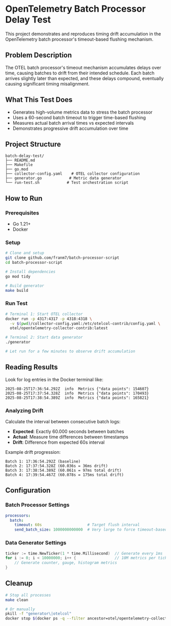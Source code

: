 # OpenTelemetry Batch Processor Delay Test

This project demonstrates and reproduces timing drift accumulation in the OpenTelemetry batch processor's timeout-based flushing mechanism.

## Problem Description

The OTEL batch processor's timeout mechanism accumulates delays over time, causing batches to drift from their intended schedule. Each batch arrives slightly later than expected, and these delays compound, eventually causing significant timing misalignment.

## What This Test Does

- Generates high-volume metrics data to stress the batch processor
- Uses a 60-second batch timeout to trigger time-based flushing
- Measures actual batch arrival times vs expected intervals
- Demonstrates progressive drift accumulation over time

## Project Structure

```
batch-delay-test/
├── README.md
├── Makefile
├── go.mod
├── collector-config.yaml    # OTEL collector configuration
├── generator.go            # Metric data generator
└── run-test.sh            # Test orchestration script
```

## How to Run

### Prerequisites
- Go 1.21+
- Docker

### Setup
```bash
# Clone and setup
git clone github.com/franm7/batch-processor-script
cd batch-processor-script

# Install dependencies
go mod tidy

# Build generator
make build
```

### Run Test
```bash
# Terminal 1: Start OTEL collector
docker run -p 4317:4317 -p 4318:4318 \
  -v $(pwd)/collector-config.yaml:/etc/otelcol-contrib/config.yaml \
  otel/opentelemetry-collector-contrib:latest

# Terminal 2: Start data generator
./generator

# Let run for a few minutes to observe drift accumulation
```

## Reading Results

Look for log entries in the Docker terminal like:
```
2025-08-25T17:36:54.292Z  info  Metrics {"data points": 154607}
2025-08-25T17:37:54.328Z  info  Metrics {"data points": 170493}
2025-08-25T17:38:54.389Z  info  Metrics {"data points": 165821}
```

### Analyzing Drift

Calculate the interval between consecutive batch logs:
- **Expected**: Exactly 60.000 seconds between batches
- **Actual**: Measure time differences between timestamps
- **Drift**: Difference from expected 60s interval

Example drift progression:
```
Batch 1: 17:36:54.292Z (baseline)
Batch 2: 17:37:54.328Z (60.036s = 36ms drift)
Batch 3: 17:38:54.389Z (60.061s = 97ms total drift)
Batch 4: 17:39:54.467Z (60.078s = 175ms total drift)
```

## Configuration

### Batch Processor Settings
```yaml
processors:
  batch:
    timeout: 60s                    # Target flush interval
    send_batch_size: 1000000000000  # Very large to force timeout-based flushing
```

### Data Generator Settings
```go
ticker := time.NewTicker(1 * time.Millisecond)  // Generate every 1ms
for i := 0; i < 10000000; i++ {                 // 10M metrics per tick
    // Generate counter, gauge, histogram metrics
}
```


## Cleanup

```bash
# Stop all processes
make clean

# Or manually
pkill -f "generator\|otelcol"
docker stop $(docker ps -q --filter ancestor=otel/opentelemetry-collector-contrib)
```
